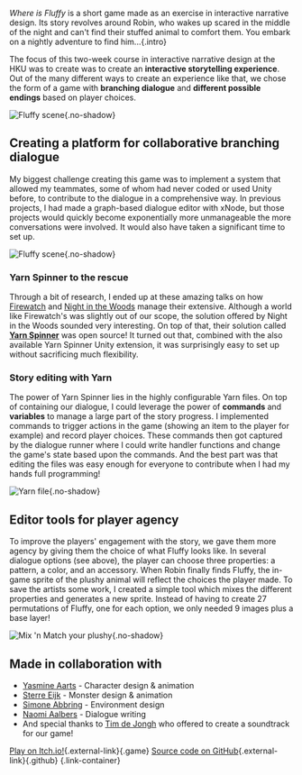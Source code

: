 *Where is Fluffy* is a short game made as an exercise in interactive narrative design. Its story revolves around Robin, who wakes up scared in the middle of the night and can't find their stuffed animal to comfort them. You embark on a nightly adventure to find him...{.intro}

The focus of this two-week course in interactive narrative design at the HKU was to create was to create an **interactive storytelling experience**. Out of the many different ways to create an experience like that, we chose the form of a game with **branching dialogue** and **different possible endings** based on player choices.

![Fluffy scene](/project_content/fluffy/screen_room.jpg){.no-shadow}

## Creating a platform for **collaborative branching dialogue**
My biggest challenge creating this game was to implement a system that allowed my teammates, some of whom had never coded or used Unity before, to contribute to the dialogue in a comprehensive way. In previous projects, I had made a graph-based dialogue editor with xNode, but those projects would quickly become exponentially more unmanageable the more conversations were involved. It would also have taken a significant time to set up.

![Fluffy scene](/project_content/fluffy/screen_fort.jpg){.no-shadow}

### Yarn Spinner to the rescue
Through a bit of research, I ended up at these amazing talks on how [Firewatch](https://www.youtube.com/watch?v=RVFyRV43Ei8&) and [Night in the Woods](https://www.youtube.com/watch?v=Qsiu-zzDYww) manage their extensive. Although a world like Firewatch's was slightly out of our scope, the solution offered by Night in the Woods sounded very interesting. On top of that, their solution called [**Yarn Spinner**](https://yarnspinner.dev/) was open source! It turned out that, combined with the also available Yarn Spinner Unity extension, it was surprisingly easy to set up without sacrificing much flexibility.

### Story editing with Yarn
The power of Yarn Spinner lies in the highly configurable Yarn files. On top of containing our dialogue, I could leverage the power of **commands** and **variables** to manage a large part of the story progress. I implemented commands to trigger actions in the game (showing an item to the player for example) and record player choices. These commands then got captured by the dialogue runner where I could write handler functions and change the game's state based upon the commands. And the best part was that editing the files was easy enough for everyone to contribute when I had my hands full programming!

![Yarn file](/project_content/fluffy/screen_yarn2.png){.no-shadow}

## Editor tools for **player agency**
To improve the players' engagement with the story, we gave them more agency by giving them the choice of what Fluffy looks like. In several dialogue options (see above), the player can choose three properties: a pattern, a color, and an accessory. When Robin finally finds Fluffy, the in-game sprite of the plushy animal will reflect the choices the player made. To save the artists some work, I created a simple tool which mixes the different properties and generates a new sprite. Instead of having to create 27 permutations of Fluffy, one for each option, we only needed 9 images plus a base layer!

![Mix 'n Match your plushy](/project_content/fluffy/plushy_mix.gif){.no-shadow}

## Made in collaboration with

- [Yasmine Aarts](https://www.instagram.com/paprikaworm/) - Character design & animation
- [Sterre Eijk](https://www.instagram.com/bungley/) - Monster design & animation
- [Simone Abbring](https://www.instagram.com/moonimations/) - Environment design
- [Naomi Aalbers](https://www.instagram.com/aalbersnaomi/) - Dialogue writing
- And special thanks to [Tim de Jongh](https://timthelittlefoxbus.wixsite.com/home) who offered to create a soundtrack for our game!

[Play on Itch.io!](https://cvbattum.itch.io/fluffy){.external-link}{.game} [Source code on GitHub](https://github.com/Creator13/FluffyGame){.external-link}{.github} {.link-container}